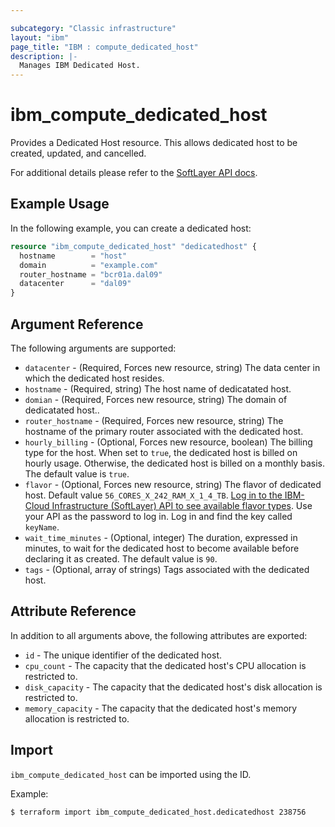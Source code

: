 ```yaml
---

subcategory: "Classic infrastructure"
layout: "ibm"
page_title: "IBM : compute_dedicated_host"
description: |-
  Manages IBM Dedicated Host.
---
```


# ibm\_compute_dedicated_host

Provides a Dedicated Host resource. This allows dedicated host to be created, updated, and cancelled.

For additional details please refer to the [SoftLayer API docs](http://sldn.softlayer.com/reference/datatypes/SoftLayer_Virtual_DedicatedHost).

## Example Usage

In the following example, you can create a dedicated host:

```terraform
resource "ibm_compute_dedicated_host" "dedicatedhost" {
  hostname        = "host"
  domain          = "example.com"
  router_hostname = "bcr01a.dal09"
  datacenter      = "dal09"
}

```

## Argument Reference

The following arguments are supported:

* `datacenter` - (Required, Forces new resource, string) The data center in which the dedicated host resides.
* `hostname` - (Required, string) The host name of dedicatated host.
* `domian` - (Required, Forces new resource, string) The domain of dedicatated host..
* `router_hostname` - (Required, Forces new resource, string) The hostname of the primary router associated with the dedicated host.
* `hourly_billing` - (Optional, Forces new resource, boolean) The billing type for the host. When set to `true`, the dedicated host is billed on hourly usage. Otherwise, the dedicated host is billed on a monthly basis. The default value is `true`.
* `flavor` - (Optional, Forces new resource, string) The flavor of dedicated host. Default value `56_CORES_X_242_RAM_X_1_4_TB`. [Log in to the IBM-Cloud Infrastructure (SoftLayer) API to see available flavor types](https://api.softlayer.com/rest/v3/SoftLayer_Product_Package/813/getItems.json). Use your API as the password to log in. Log in and find the key called `keyName`.
* `wait_time_minutes` - (Optional, integer) The duration, expressed in minutes, to wait for the dedicated host to become available before declaring it as created. The default value is `90`.
* `tags` - (Optional, array of strings) Tags associated with the dedicated host.

## Attribute Reference

In addition to all arguments above, the following attributes are exported:

* `id` - The unique identifier of the dedicated host.
* `cpu_count` - The capacity that the dedicated host's CPU allocation is restricted to.
* `disk_capacity` - The capacity that the dedicated host's disk allocation is restricted to.
* `memory_capacity` - The capacity that the dedicated host's memory allocation is restricted to.

## Import

`ibm_compute_dedicated_host` can be imported using the ID.

Example:

```
$ terraform import ibm_compute_dedicated_host.dedicatedhost 238756

```